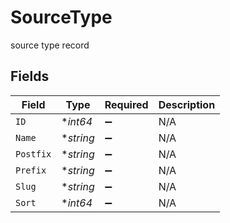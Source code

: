 # SourceType

source type record


## Fields

| Field              | Type               | Required           | Description        |
| ------------------ | ------------------ | ------------------ | ------------------ |
| `ID`               | **int64*           | :heavy_minus_sign: | N/A                |
| `Name`             | **string*          | :heavy_minus_sign: | N/A                |
| `Postfix`          | **string*          | :heavy_minus_sign: | N/A                |
| `Prefix`           | **string*          | :heavy_minus_sign: | N/A                |
| `Slug`             | **string*          | :heavy_minus_sign: | N/A                |
| `Sort`             | **int64*           | :heavy_minus_sign: | N/A                |